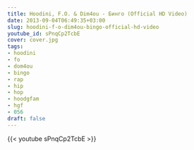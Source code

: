 ```yaml
---
title: Hoodini, F.O. & Dim4ou - Бинго (Official HD Video)
date: 2013-09-04T06:49:35+03:00
slug: hoodini-f-o-dim4ou-bingo-official-hd-video
youtube_id: sPnqCp2TcbE
cover: cover.jpg
tags:
- hoodini
- fo
- dom4ou
- bingo
- rap
- hip
- hop
- hoodgfam
- hgf
- 056
draft: false
---
```


{{< youtube sPnqCp2TcbE >}}
